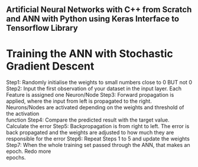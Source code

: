 ## Artificial Neural Networks with C++ from Scratch and ANN with Python using Keras Interface to Tensorflow Library


# Training	the	ANN	with	Stochastic	Gradient	Descent

Step1:
Randomly	initialise	the	weights	to	small	numbers	close	to	0	BUT	not	0
Step2:
Input	the	first	observation	of	your	dataset	in	the	input	layer.	Each	Feature	is	assigned	one	
Neuron/Node
Step3:
Forward	propagation	is	applied,	where	the	input	from	left	is	propagated	to	the	right.	
Neurons/Nodes	are	activated	depending	on	the	weights	and	threshold	of	the	activation	
function
Step4:
Compare	the	predicted	result	with	the	target	value.	Calculate	the	error
Step5:
Backpropagation	is	from	right	to	left.	The	error	is	back	propagated	and	the	weights	are	
adjusted	to	how	much	they	are	responsible	for	the	error
Step6:
Repeat	Steps	1	to	5	and	update	the	weights
Step7:
When	the	whole	training	set	passed	through	the	ANN,	that	makes	an	epoch.	Redo	more	
epochs.
